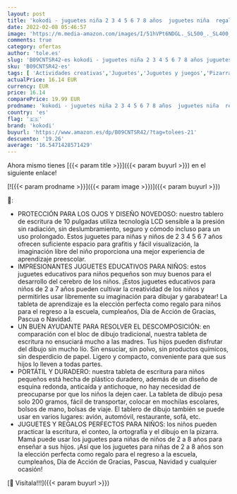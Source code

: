 ```yaml
---
layout: post
title: 'kokodi - juguetes niña 2 3 4 5 6 7 8 años  juguetes niña  regalo niña 2 3 4 5 6 7 8 años Tableta de escritura de 8.5 pulgadas  juguetes educativos del niño del cojín de dibujo para el cumpleaños de la Navidad'
date: 2022-02-08 05:46:57
image: 'https://m.media-amazon.com/images/I/51hVPt6NDGL._SL500_._SL400_.jpg'
comments: true
category: ofertas
author: 'tole.es'
slug: 'B09CNTSR42-es kokodi - juguetes niña 2 3 4 5 6 7 8 años juguetes niña...'
sku: 'B09CNTSR42-es'
tags: [ 'Actividades creativas','Juguetes','Juguetes y juegos','Pizarras mágicas para niños','Pizarras para niños','kokodi','navidad', ]
actualPrice: 16.14 EUR
currency: EUR
price: 16.14
comparePrice: 19.99 EUR
prodname: 'kokodi - juguetes niña 2 3 4 5 6 7 8 años  juguetes niña  regalo niña 2 3 4 5 6 7 8 años Tableta de escritura de 8.5 pulgadas  juguetes educativos del niño del cojín de dibujo para el cumpleaños de la Navidad'
country: 'es'
flag: '🇪🇸'
brand: 'kokodi'
buyurl: 'https://www.amazon.es/dp/B09CNTSR42/?tag=tolees-21'
descuento: '19.26'
average: '16.5471428571429'
---
```


Ahora mismo tienes [{{< param title >}}]({{< param buyurl >}}) en el siguiente enlace!

[![{{< param prodname >}}]({{< param image >}})]({{< param buyurl >}})

🔎:

- PROTECCIÓN PARA LOS OJOS Y DISEÑO NOVEDOSO: nuestro tablero de escritura de 10 pulgadas utiliza tecnología LCD sensible a la presión sin radiación, sin deslumbramiento, seguro y cómodo incluso para un uso prolongado. Estos juguetes para niñas y niños de 2 3 4 5 6 7 años ofrecen suficiente espacio para grafitis y fácil visualización, la imaginación libre del niño proporciona una mejor experiencia de aprendizaje preescolar.
- IMPRESIONANTES JUGUETES EDUCATIVOS PARA NIÑOS: estos juguetes educativos para niños pequeños son muy buenos para el desarrollo del cerebro de los niños. ¡Estos juguetes educativos para niños de 2 a 7 años pueden cultivar la creatividad de los niños y permitirles usar libremente su imaginación para dibujar y garabatear! La tableta de aprendizaje es la elección perfecta como regalo para niños para el regreso a la escuela, cumpleaños, Día de Acción de Gracias, Pascua o Navidad.
- UN BUEN AYUDANTE PARA RESOLVER EL DESCOMPOSICIÓN: en comparación con el bloc de dibujo tradicional, nuestra tableta de escritura no ensuciará mucho a las madres. Tus hijos pueden disfrutar del dibujo sin mucho lío. Sin ensuciar, sin polvo, sin productos químicos, sin desperdicio de papel. Ligero y compacto, conveniente para que sus hijos lo lleven a todas partes.
- PORTÁTIL Y DURADERO: nuestra tableta de escritura para niños pequeños está hecha de plástico duradero, además de un diseño de esquina redonda, anticaída y antichoque, no hay necesidad de preocuparse por que los niños la dejen caer. La tableta de dibujo pesa solo 200 gramos, fácil de transportar, colocar en mochilas escolares, bolsos de mano, bolsas de viaje. El tablero de dibujo también se puede usar en varios lugares: avión, automóvil, restaurante, sofá, etc.
- JUGUETES Y REGALOS PERFECTOS PARA NIÑOS: los niños pueden practicar la escritura, el conteo, la ortografía y el dibujo en la pizarra. Mamá puede usar los juguetes para niñas de niños de 2 a 8 años para enseñar a sus hijos. ¡Así que los juguetes para niñas de 2 a 8 años son la elección perfecta como regalo para el regreso a la escuela, cumpleaños, Día de Acción de Gracias, Pascua, Navidad y cualquier ocasión!

[🛒 Visítala!!!]({{< param buyurl >}})

